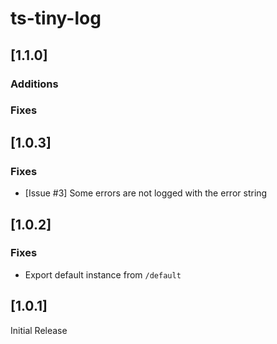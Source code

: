 # ts-tiny-log

## [1.1.0]

### Additions

### Fixes

## [1.0.3]

### Fixes
- [Issue #3] Some errors are not logged with the error string

## [1.0.2]

### Fixes
- Export default instance from `/default`

## [1.0.1]

Initial Release
